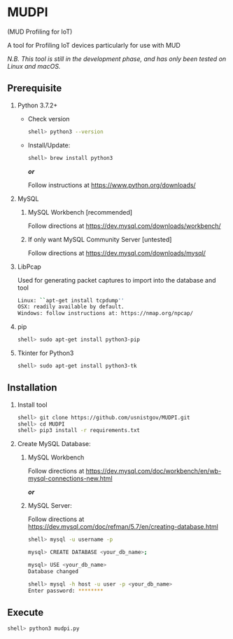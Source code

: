 # MUDPI
(MUD Profiling for IoT)

A tool for Profiling IoT devices particularly for use with MUD

*N.B. This tool is still in the development phase, and has only been tested on Linux and macOS.*

## Prerequisite
1. Python 3.7.2+

   * Check version
     ```sh
     shell> python3 --version
     ```
   * Install/Update:
     ```sh
     shell> brew install python3
     ```
     ***or***

     Follow instructions at https://www.python.org/downloads/

2. MySQL
   1. MySQL Workbench [recommended]

      Follow directions at https://dev.mysql.com/downloads/workbench/    

   2. If only want MySQL Community Server [untested]

      Follow directions at https://dev.mysql.com/downloads/mysql/


3. LibPcap

   Used for generating packet captures to import into the database and tool 
   ```sh
   Linux: ``apt-get install tcpdump''
   OSX: readily available by default.
   Windows: follow instructions at: https://nmap.org/npcap/
   ```

4. pip
   ```sh
   shell> sudo apt-get install python3-pip
   ```

5. Tkinter for Python3
   ```sh
   shell> sudo apt-get install python3-tk
   ```

## Installation

1. Install tool
   ```sh
   shell> git clone https://github.com/usnistgov/MUDPI.git
   shell> cd MUDPI
   shell> pip3 install -r requirements.txt
   ```

1. Create MySQL Database:

   1. MySQL Workbench

      Follow directions at https://dev.mysql.com/doc/workbench/en/wb-mysql-connections-new.html

      ***or***

   2. MySQL Server:

      Follow directions at https://dev.mysql.com/doc/refman/5.7/en/creating-database.html

      ```sh
      shell> mysql -u username -p

      mysql> CREATE DATABASE <your_db_name>;

      mysql> USE <your_db_name>
      Database changed

      shell> mysql -h host -u user -p <your_db_name>
      Enter password: ********
      ```

## Execute
```sh
shell> python3 mudpi.py
```